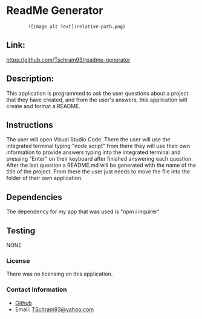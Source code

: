 # ReadMe Generator

            ![Image alt Text](relative-path.png)
            
## Link:
https://github.com/Tschram93/readme-generator

## Description:
This application is programmed to ask the user questions about a project that they have created, and from the user's answers, this application will create and format a README.
## Instructions
The user will open Visual Studio Code. There the user will use the integrated terminal typing "node script" from there they will use their own information to provide answers typing into the integrated terminal and pressing "Enter" on their keyboard after finished answering each question. After the last question a README.md will be generated with the name of the title of the project. From there the user just needs to move the file into the folder of their own application.
## Dependencies 
The dependency for my app that was used is "npm i inquirer"

## Testing
NONE

### License
There was no licensing on this application.

### Contact Information
* [Github](https://github.com/Tschram93)
* Email:  TSchram93@yahoo.com
            